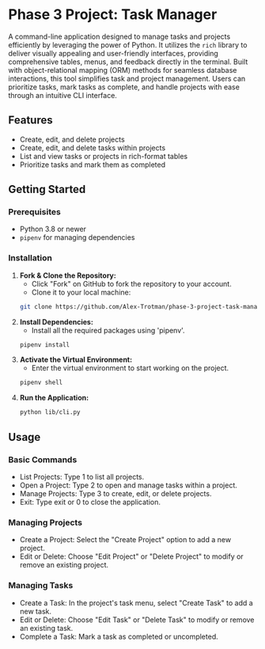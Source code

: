 # Phase 3 Project: Task Manager

A command-line application designed to manage tasks and projects efficiently by leveraging the power of Python. It utilizes the `rich` library to deliver visually appealing and user-friendly interfaces, providing comprehensive tables, menus, and feedback directly in the terminal. Built with object-relational mapping (ORM) methods for seamless database interactions, this tool simplifies task and project management. Users can prioritize tasks, mark tasks as complete, and handle projects with ease through an intuitive CLI interface.

## Features

- Create, edit, and delete projects
- Create, edit, and delete tasks within projects
- List and view tasks or projects in rich-format tables
- Prioritize tasks and mark them as completed

## Getting Started

### Prerequisites

- Python 3.8 or newer
- `pipenv` for managing dependencies

### Installation

1. **Fork & Clone the Repository:**
   - Click "Fork" on GitHub to fork the repository to your account.
   - Clone it to your local machine:
   ```bash
   git clone https://github.com/Alex-Trotman/phase-3-project-task-manager.git
   ```
2. **Install Dependencies:**
   - Install all the required packages using 'pipenv'.
   ```bash
   pipenv install
   ```
3. **Activate the Virtual Environment:**
   - Enter the virtual environment to start working on the project.
   ```bash
   pipenv shell
   ```
4. **Run the Application:**
   ```bash
   python lib/cli.py
   ```

## Usage

### Basic Commands

- List Projects: Type 1 to list all projects.
- Open a Project: Type 2 to open and manage tasks within a project.
- Manage Projects: Type 3 to create, edit, or delete projects.
- Exit: Type exit or 0 to close the application.

### Managing Projects

- Create a Project: Select the "Create Project" option to add a new project.
- Edit or Delete: Choose "Edit Project" or "Delete Project" to modify or remove an existing project.

### Managing Tasks

- Create a Task: In the project's task menu, select "Create Task" to add a new task.
- Edit or Delete: Choose "Edit Task" or "Delete Task" to modify or remove an existing task.
- Complete a Task: Mark a task as completed or uncompleted.

